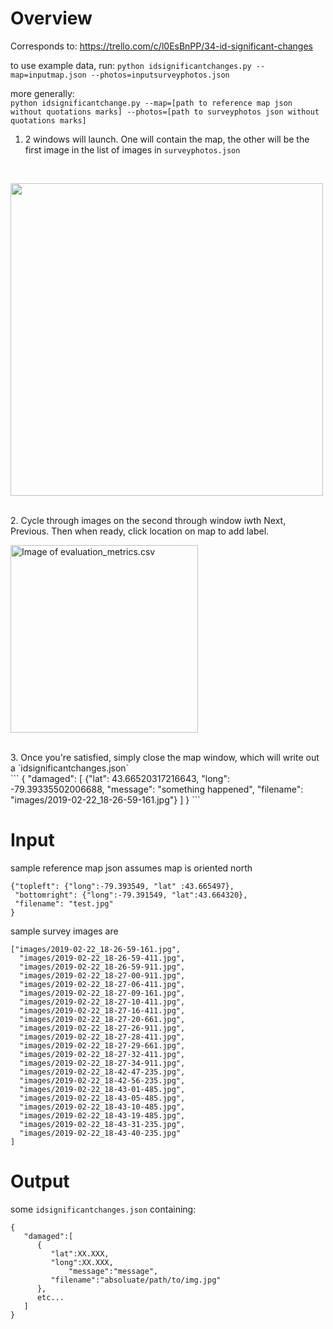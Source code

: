# Overview
Corresponds to:
https://trello.com/c/l0EsBnPP/34-id-significant-changes

to use example data, run:
`python idsignificantchanges.py --map=inputmap.json --photos=inputsurveyphotos.json`

more generally:</br>
`python idsignificantchange.py --map=[path to reference map json without quotations marks] --photos=[path to surveyphotos json without quotations marks]`
</br>

1. 2 windows will launch. One will contain the map, the other will be the first image in the list of images in `surveyphotos.json`
</br>
<p align="left">
  <img src="https://cdn.discordapp.com/attachments/511941623299571713/549033009215700992/unknown.png" width=500 align= "center">
</p>
</br>
2. Cycle through images on the second through window iwth Next, Previous. Then when ready, click location on map to add label.
<p align="left">
  <img src="https://cdn.discordapp.com/attachments/511941623299571713/549033235871563787/unknown.png" alt="Image of evaluation_metrics.csv" width=300 align = "center">
</p>
</br>
3. Once you're satisfied, simply close the map window, which will write out a `idsignificantchanges.json`
</br>
```
{
"damaged": [
	{"lat": 43.66520317216643, 
	"long": -79.39335502006688, 
	"message": "something happened", 
	"filename": "images/2019-02-22_18-26-59-161.jpg"}
	]
}
```

# Input 

sample reference map json assumes map is oriented north 
```
{"topleft": {"long":-79.393549, "lat" :43.665497},
 "bottomright": {"long":-79.391549, "lat":43.664320},
 "filename": "test.jpg"
}
```

sample survey images are
```
["images/2019-02-22_18-26-59-161.jpg",
  "images/2019-02-22_18-26-59-411.jpg",
  "images/2019-02-22_18-26-59-911.jpg",
  "images/2019-02-22_18-27-00-911.jpg",
  "images/2019-02-22_18-27-06-411.jpg",
  "images/2019-02-22_18-27-09-161.jpg",
  "images/2019-02-22_18-27-10-411.jpg",
  "images/2019-02-22_18-27-16-411.jpg",
  "images/2019-02-22_18-27-20-661.jpg",
  "images/2019-02-22_18-27-26-911.jpg",
  "images/2019-02-22_18-27-28-411.jpg",
  "images/2019-02-22_18-27-29-661.jpg",
  "images/2019-02-22_18-27-32-411.jpg",
  "images/2019-02-22_18-27-34-911.jpg",
  "images/2019-02-22_18-42-47-235.jpg",
  "images/2019-02-22_18-42-56-235.jpg",
  "images/2019-02-22_18-43-01-485.jpg",
  "images/2019-02-22_18-43-05-485.jpg",
  "images/2019-02-22_18-43-10-485.jpg",
  "images/2019-02-22_18-43-19-485.jpg",
  "images/2019-02-22_18-43-31-235.jpg",
  "images/2019-02-22_18-43-40-235.jpg"
]
```

# Output
some `idsignificantchanges.json` containing:
```
{
   "damaged":[
      {
         "lat":XX.XXX, 
         "long":XX.XXX,
		     "message":"message",
         "filename":"absoluate/path/to/img.jpg"
      },
      etc...
   ]
}
```
